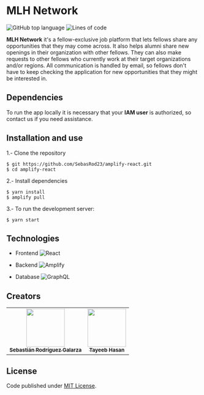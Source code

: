 # MLH Network

![GitHub top language](https://img.shields.io/github/languages/top/SebasRod23/amplify-react)
![Lines of code](https://tokei.rs/b1/github/SebasRod23/amplify-react?category=code)

**MLH Network** it's a fellow-exclusive job platform that lets fellows share any opportunities that they may come across. It also helps alumni share new openings in their organization with other fellows. They can also make requests to other fellows who currently work at their target organizations and/or regions. All communication is handled by email, so fellows don't have to keep checking the application for new opportunities that they might be interested in.

## Dependencies

To run the app locally it is necessary that your **IAM user** is authorized, so contact us if you need assistance.

## Installation and use

1.- Clone the repository

```
$ git https://github.com/SebasRod23/amplify-react.git
$ cd amplify-react
```

2.- Install dependencies

```
$ yarn install
$ amplify pull
```

3.- To run the development server:

```
$ yarn start
```

## Technologies

- Frontend
  ![React](https://img.shields.io/badge/-React-black?style=flat-square&logo=react)

- Backend
  ![Amplify](https://img.shields.io/badge/-AWS_Amplify-black?style=flat-square&logo=awsamplify)

- Database
  ![GraphQL](https://img.shields.io/badge/-GraphQL-black?style=flat-square&logo=graphql)

## Creators

<table>
  <tr>
    <td align="center"><a href="https://github.com/SebasRod23"><img src="https://avatars.githubusercontent.com/u/42384931" width="100px;" alt=""/><br /><sub><b>Sebastián Rodríguez Galarza</b></sub></a></td>
    <td align="center"><a href="https://github.com/flozender"><img src="https://avatars.githubusercontent.com/u/40818234" width="100px;" alt=""/><br /><sub><b>Tayeeb Hasan
</b></sub></a></td>
  </tr>
</table>

## License

Code published under [MIT License](https://github.com/SebasRod23/amplify-react/blob/main/LICENSE).
